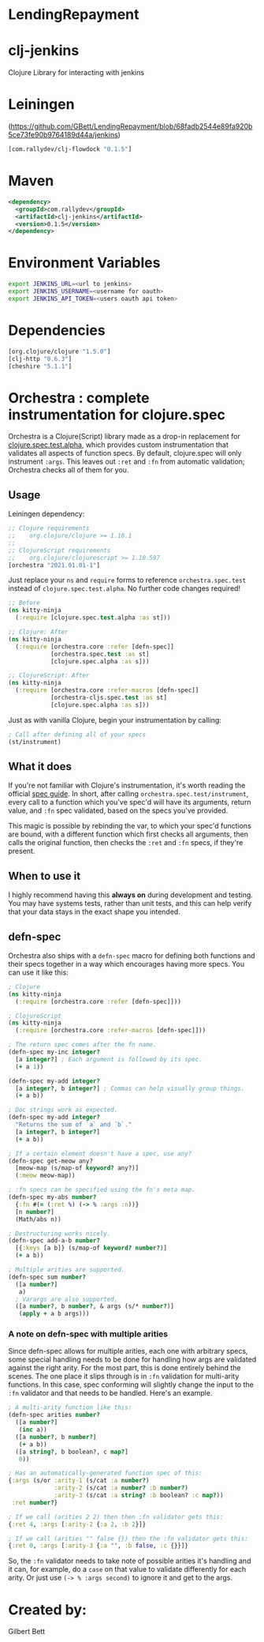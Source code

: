 # LendingRepayment
# clj-jenkins
Clojure Library for interacting with jenkins

# Leiningen
(https://github.com/GBett/LendingRepayment/blob/68fadb2544e89fa920b5ce73fe90b9764189d44a/jenkins)
```clojure
[com.rallydev/clj-flowdock "0.1.5"]
```

# Maven
```xml
<dependency>
  <groupId>com.rallydev</groupId>
  <artifactId>clj-jenkins</artifactId>
  <version>0.1.5</version>
</dependency>
```

# Environment Variables
```bash
export JENKINS_URL=<url to jenkins>
export JENKINS_USERNAME=<username for oauth>
export JENKINS_API_TOKEN=<users oauth api token>
```


# Dependencies
```clojure
[org.clojure/clojure "1.5.0"]
[clj-http "0.6.3"]
[cheshire "5.1.1"]
```

# Orchestra : complete instrumentation for clojure.spec
Orchestra is a Clojure(Script) library made as a drop-in replacement for
[clojure.spec.test.alpha](https://clojure.org/guides/spec), which provides custom
instrumentation that validates all aspects of function specs. By default,
clojure.spec will only instrument `:args`. This leaves out `:ret` and `:fn`
from automatic validation; Orchestra checks all of them for you.

## Usage
Leiningen dependency:

```clojure
;; Clojure requirements
;;    org.clojure/clojure >= 1.10.1
;;
;; ClojureScript requirements
;;    org.clojure/clojurescript >= 1.10.597
[orchestra "2021.01.01-1"]
```

Just replace your `ns` and `require` forms to reference `orchestra.spec.test`
instead of `clojure.spec.test.alpha`. No further code changes required!

```clojure
;; Before
(ns kitty-ninja
  (:require [clojure.spec.test.alpha :as st]))

;; Clojure: After
(ns kitty-ninja
  (:require [orchestra.core :refer [defn-spec]]
            [orchestra.spec.test :as st]
            [clojure.spec.alpha :as s]))

;; ClojureScript: After
(ns kitty-ninja
  (:require [orchestra.core :refer-macros [defn-spec]]
            [orchestra-cljs.spec.test :as st]
            [clojure.spec.alpha :as s]))
```

Just as with vanilla Clojure, begin your instrumentation by calling:

```clojure
; Call after defining all of your specs
(st/instrument)
```

## What it does
If you're not familiar with Clojure's instrumentation, it's worth reading the
official [spec
guide](https://clojure.org/guides/spec#_instrumentation_and_testing). In short,
after calling `orchestra.spec.test/instrument`, every call to a function which
you've spec'd will have its arguments, return value, and `:fn` spec validated,
based on the specs you've provided.

This magic is possible by rebinding the var, to which your spec'd functions are
bound, with a different function which first checks all arguments, then calls
the original function, then checks the `:ret` and `:fn` specs, if they're
present.

## When to use it
I highly recommend having this **always on** during development and testing. You
may have systems tests, rather than unit tests, and this can help verify that
your data stays in the exact shape you intended.

## defn-spec
Orchestra also ships with a `defn-spec` macro for defining both functions and
their specs together in a way which encourages having more specs. You can use it
like this:

```clojure
; Clojure
(ns kitty-ninja
  (:require [orchestra.core :refer [defn-spec]]))

; ClojureScript
(ns kitty-ninja
  (:require [orchestra.core :refer-macros [defn-spec]]))

; The return spec comes after the fn name.
(defn-spec my-inc integer?
  [a integer?] ; Each argument is followed by its spec.
  (+ a 1))

(defn-spec my-add integer?
  [a integer?, b integer?] ; Commas can help visually group things.
  (+ a b))

; Doc strings work as expected.
(defn-spec my-add integer?
  "Returns the sum of `a` and `b`."
  [a integer?, b integer?]
  (+ a b))

; If a certain element doesn't have a spec, use any?
(defn-spec get-meow any?
  [meow-map (s/map-of keyword? any?)]
  (:meow meow-map))

; :fn specs can be specified using the fn's meta map.
(defn-spec my-abs number?
  {:fn #(= (:ret %) (-> % :args :n))}
  [n number?]
  (Math/abs n))

; Destructuring works nicely.
(defn-spec add-a-b number?
  [{:keys [a b]} (s/map-of keyword? number?)]
  (+ a b))

; Multiple arities are supported.
(defn-spec sum number?
  ([a number?]
   a)
  ; Varargs are also supported.
  ([a number?, b number?, & args (s/* number?)]
   (apply + a b args)))
```

### A note on defn-spec with multiple arities
Since defn-spec allows for multiple arities, each one with arbitrary specs, some
special handling needs to be done for handling how args are validated against
the right arity. For the most part, this is done entirely behind the scenes. The
one place it slips through is in `:fn` validation for multi-arity functions. In
this case, spec conforming will slightly change the input to the `:fn`
validator and that needs to be handled. Here's an example.

```clojure
; A multi-arity function like this:
(defn-spec arities number?
  ([a number?]
   (inc a))
  ([a number?, b number?]
   (+ a b))
  ([a string?, b boolean?, c map?]
   0))

; Has an automatically-generated function spec of this:
{:args (s/or :arity-1 (s/cat :a number?)
             :arity-2 (s/cat :a number? :b number?)
             :arity-3 (s/cat :a string? :b boolean? :c map?))
 :ret number?}

; If we call (arities 2 2) then then :fn validator gets this:
{:ret 4, :args [:arity-2 {:a 2, :b 2}]}

; If we call (arities "" false {}) then the :fn validator gets this:
{:ret 0, :args [:arity-3 {:a "", :b false, :c {}}]}
```

So, the `:fn` validator needs to take note of possible arities it's handling and
it can, for example, do a `case` on that value to validate differently for each
arity. Or just use `(-> % :args second)` to ignore it and get to the args.


# Created by:
Gilbert Bett

